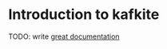 # Introduction to kafkite

TODO: write [great documentation](http://jacobian.org/writing/what-to-write/)
